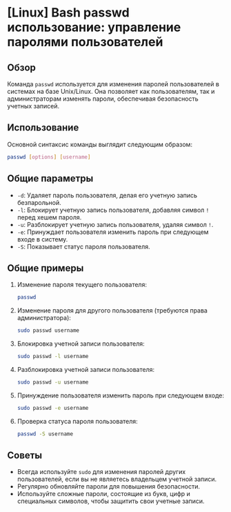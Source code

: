 # [Linux] Bash passwd использование: управление паролями пользователей

## Обзор
Команда `passwd` используется для изменения паролей пользователей в системах на базе Unix/Linux. Она позволяет как пользователям, так и администраторам изменять пароли, обеспечивая безопасность учетных записей.

## Использование
Основной синтаксис команды выглядит следующим образом:

```bash
passwd [options] [username]
```

## Общие параметры
- `-d`: Удаляет пароль пользователя, делая его учетную запись безпарольной.
- `-l`: Блокирует учетную запись пользователя, добавляя символ `!` перед хешем пароля.
- `-u`: Разблокирует учетную запись пользователя, удаляя символ `!`.
- `-e`: Принуждает пользователя изменить пароль при следующем входе в систему.
- `-S`: Показывает статус пароля пользователя.

## Общие примеры
1. Изменение пароля текущего пользователя:
   ```bash
   passwd
   ```

2. Изменение пароля для другого пользователя (требуются права администратора):
   ```bash
   sudo passwd username
   ```

3. Блокировка учетной записи пользователя:
   ```bash
   sudo passwd -l username
   ```

4. Разблокировка учетной записи пользователя:
   ```bash
   sudo passwd -u username
   ```

5. Принуждение пользователя изменить пароль при следующем входе:
   ```bash
   sudo passwd -e username
   ```

6. Проверка статуса пароля пользователя:
   ```bash
   passwd -S username
   ```

## Советы
- Всегда используйте `sudo` для изменения паролей других пользователей, если вы не являетесь владельцем учетной записи.
- Регулярно обновляйте пароли для повышения безопасности.
- Используйте сложные пароли, состоящие из букв, цифр и специальных символов, чтобы защитить свои учетные записи.